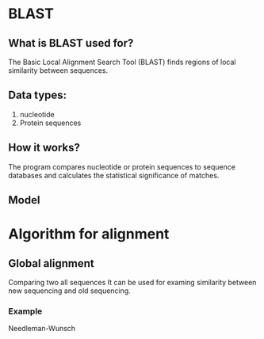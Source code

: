 # BLAST

## What is BLAST used for?
The Basic Local Alignment Search Tool (BLAST) finds regions of local similarity between sequences.

## Data types: 
1. nucleotide 
2. Protein sequences 

## How it works?
The program compares nucleotide or protein sequences to sequence databases and calculates the statistical significance of matches.

## Model

# Algorithm for alignment
## Global alignment
Comparing two all sequences
It can be used for examing similarity between new sequencing and old sequencing.
### Example
Needleman-Wunsch
